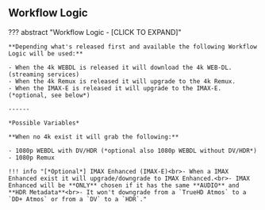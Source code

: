 ## Workflow Logic

??? abstract "Workflow Logic - [CLICK TO EXPAND]"

    **Depending what's released first and available the following Workflow Logic will be used:**

    - When the 4k WEBDL is released it will download the 4k WEB-DL. (streaming services)
    - When the 4k Remux is released it will upgrade to the 4k Remux.
    - When the IMAX-E is released it will upgrade to the IMAX-E. (*optional, see below*)

    ------

    *Possible Variables*

    **When no 4k exist it will grab the following:**

    - 1080p WEBDL with DV/HDR (*optional also 1080p WEBDL without DV/HDR*)
    - 1080p Remux

    !!! info "[*Optional*] IMAX Enhanced (IMAX-E)<br>- When a IMAX Enhanced exist it will upgrade/downgrade to IMAX Enhanced.<br>- IMAX Enhanced will be **ONLY** chosen if it has the same **AUDIO** and **HDR Metadata**<br>- It won't downgrade from a `TrueHD Atmos` to a `DD+ Atmos` or from a `DV` to a `HDR`."
